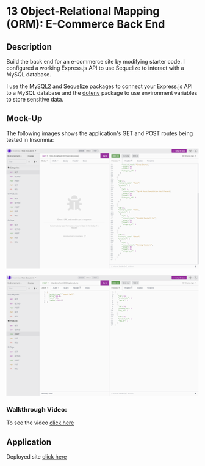# 13 Object-Relational Mapping (ORM): E-Commerce Back End

## Description

Build the back end for an e-commerce site by modifying starter code. I configured a working Express.js API to use Sequelize to interact with a MySQL database.

I use the [MySQL2](https://www.npmjs.com/package/mysql2) and [Sequelize](https://www.npmjs.com/package/sequelize) packages to connect your Express.js API to a MySQL database and the [dotenv](https://www.npmjs.com/package/dotenv) package to use environment variables to store sensitive data.


## Mock-Up

The following images shows the application's GET and POST routes being tested in Insomnia:

![In Insomnia, tests some of the routes. GET](./Assets/GET.png)

![In Insomnia, tests some of the routes. POST](./Assets/POST.png)


### Walkthrough Video:

 To see the video [click here](https://drive.google.com/file/d/1KhNkuJzXHh89IuPNzIuHcJ64J8k7rjKG/view)

## Application

Deployed site [click here](https://evelyntorress.github.io/didactic-funicular/)